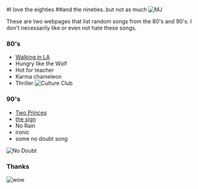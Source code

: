 #I love the eighties
##and the nineties..but not as much
![MJ](http://images6.fanpop.com/image/photos/34100000/-Thriller-michael-jackson-34119696-837-1200.jpg)

These are two webpages that list random songs from the 80's and 90's. I don't necessarily like or even not hate these songs.

### 80's

- [Walking in LA](http://www.cuccurullo.tv/mp/mpl-index.html)
- Hungry like the Wolf
- Hot for teacher
- Karma chameleon
- Thriller
![Culture Club](http://upload.wikimedia.org/wikipedia/sr/8/81/Culture_Club.jpg)
### 90's

- [Two Princes](https://www.facebook.com/spindoctorsband)
- [the sign](https://www.facebook.com/aceofbase)
-  No Rain
-  ironic
-  some no doubt song


![No Doubt](http://images.fanpop.com/images/image_uploads/No-Doubt-no-doubt-288992_1500_1173.jpg)
### Thanks
![wow](https://38.media.tumblr.com/tumblr_lxxa1zTJOP1qdlh1io1_400.gif)
